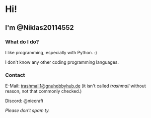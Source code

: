# Hi!

## I'm @Niklas20114552

### What do I do?

I like programming, especially with Python. :)

I don't know any other coding programming languages.

### Contact

E-Mail: [trashmail1@gnuhobbyhub.de](mailto:trashmail@gnuhobbyhub.de) (it isn't called _trashmail_ without reason, not that commonly checked.)

Discord: @niecraft

_Please don't spam ty._

